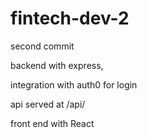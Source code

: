 # fintech-dev-2

second commit

backend with express, 

integration with auth0 for login

api served at /api/


front end with React